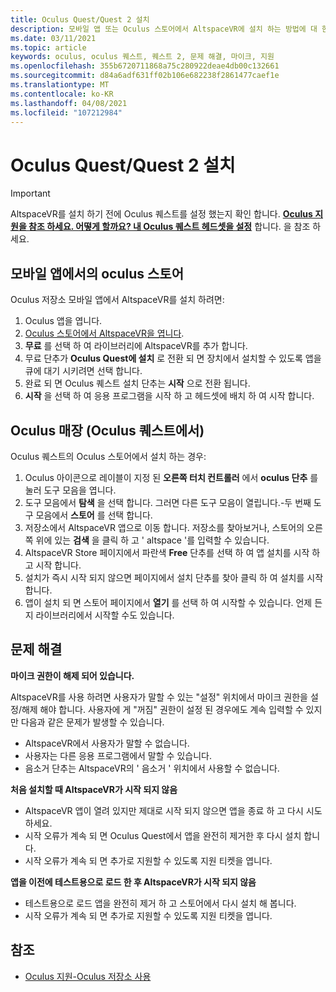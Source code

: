 ```yaml
---
title: Oculus Quest/Quest 2 설치
description: 모바일 앱 또는 Oculus 스토어에서 AltspaceVR에 설치 하는 방법에 대 한 단계별 지침을 확인 하세요.
ms.date: 03/11/2021
ms.topic: article
keywords: oculus, oculus 퀘스트, 퀘스트 2, 문제 해결, 마이크, 지원
ms.openlocfilehash: 355b6720711868a75c280922deae4db00c132661
ms.sourcegitcommit: d84a6adf631ff02b106e682238f2861477caef1e
ms.translationtype: MT
ms.contentlocale: ko-KR
ms.lasthandoff: 04/08/2021
ms.locfileid: "107212984"
---
```

# <a name="oculus-questquest-2-installation"></a>Oculus Quest/Quest 2 설치

> [!IMPORTANT]
> AltspaceVR를 설치 하기 전에 Oculus 퀘스트를 설정 했는지 확인 합니다. **[Oculus 지원을 참조 하세요. 어떻게 할까요? 내 Oculus 퀘스트 헤드셋을 설정](https://support.oculus.com/855551644803876/#faq_525406631321134)** 합니다. 을 참조 하세요.

## <a name="oculus-store-from-the-mobile-app"></a>모바일 앱에서의 oculus 스토어

Oculus 저장소 모바일 앱에서 AltspaceVR를 설치 하려면:

1. Oculus 앱을 엽니다.
2. [Oculus 스토어에서 AltspaceVR을 엽니다](https://www.oculus.com/experiences/quest/2133027990157329/).
3. **무료** 를 선택 하 여 라이브러리에 AltspaceVR를 추가 합니다. 
4. 무료 단추가 **Oculus Quest에 설치** 로 전환 되 면 장치에서 설치할 수 있도록 앱을 큐에 대기 시키려면 선택 합니다.
5. 완료 되 면 Oculus 퀘스트 설치 단추는 **시작** 으로 전환 됩니다. 
6. **시작** 을 선택 하 여 응용 프로그램을 시작 하 고 헤드셋에 배치 하 여 시작 합니다.

## <a name="oculus-store-from-the-oculus-quest"></a>Oculus 매장 (Oculus 퀘스트에서)

Oculus 퀘스트의 Oculus 스토어에서 설치 하는 경우:

1. Oculus 아이콘으로 레이블이 지정 된 **오른쪽 터치 컨트롤러** 에서 **oculus 단추** 를 눌러 도구 모음을 엽니다.
2. 도구 모음에서 **탐색** 을 선택 합니다. 그러면 다른 도구 모음이 열립니다.-두 번째 도구 모음에서 **스토어** 를 선택 합니다.
3. 저장소에서 AltspaceVR 앱으로 이동 합니다. 저장소를 찾아보거나, 스토어의 오른쪽 위에 있는 **검색** 을 클릭 하 고 ' altspace '를 입력할 수 있습니다.
4. AltspaceVR Store 페이지에서 파란색 **Free** 단추를 선택 하 여 앱 설치를 시작 하 고 시작 합니다.
5. 설치가 즉시 시작 되지 않으면 페이지에서 설치 단추를 찾아 클릭 하 여 설치를 시작 합니다.
6. 앱이 설치 되 면 스토어 페이지에서 **열기** 를 선택 하 여 시작할 수 있습니다. 언제 든 지 라이브러리에서 시작할 수도 있습니다.

## <a name="troubleshooting"></a>문제 해결

**마이크 권한이 해제 되어 있습니다.**

AltspaceVR를 사용 하려면 사용자가 말할 수 있는 "설정" 위치에서 마이크 권한을 설정/해제 해야 합니다.  사용자에 게 "꺼짐" 권한이 설정 된 경우에도 계속 입력할 수 있지만 다음과 같은 문제가 발생할 수 있습니다.

<!-- Missing image -->
<!-- oculus-permissions-denymicrophone.png -->
    
* AltspaceVR에서 사용자가 말할 수 없습니다.
* 사용자는 다른 응용 프로그램에서 말할 수 있습니다.
* 음소거 단추는 AltspaceVR의 ' 음소거 ' 위치에서 사용할 수 없습니다.

**처음 설치할 때 AltspaceVR가 시작 되지 않음**

* AltspaceVR 앱이 열려 있지만 제대로 시작 되지 않으면 앱을 종료 하 고 다시 시도 하세요.
* 시작 오류가 계속 되 면 Oculus Quest에서 앱을 완전히 제거한 후 다시 설치 합니다.
* 시작 오류가 계속 되 면 추가로 지원할 수 있도록 지원 티켓을 엽니다.

**앱을 이전에 테스트용으로 로드 한 후 AltspaceVR가 시작 되지 않음**

* 테스트용으로 로드 앱을 완전히 제거 하 고 스토어에서 다시 설치 해 봅니다.
* 시작 오류가 계속 되 면 추가로 지원할 수 있도록 지원 티켓을 엽니다.

## <a name="see-also"></a>참조

* [Oculus 지원-Oculus 저장소 사용](https://support.oculus.com/414963819268125/)